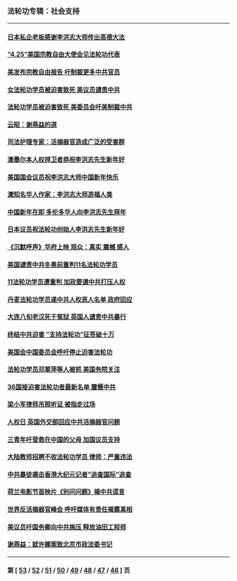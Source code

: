 ### 法轮功专辑：社会支持
---
#### [日本私企老板感谢李洪志大师传出高德大法](../../pages/nf4386/n13726335.md?05080430) 
#### [“4.25”美国宗教自由大使会见法轮功代表](../../pages/nf4386/n13724124.md?05080430) 
#### [美发布宗教自由报告 吁制裁更多中共官员](../../pages/nf4386/n13720670.md?05080430) 
#### [女法轮功学员被迫害致死 美议员谴责中共](../../pages/nf4386/n13682069.md?05080430) 
#### [法轮功学员被迫害致死 美委员会吁美制裁中共](../../pages/nf4386/n13631310.md?05080430) 
#### [云昭：谢燕益的道](../../pages/nf4386/n13607391.md?05080430) 
#### [司法护理专家：活摘器官造成广泛的受害群](../../pages/nf4386/n13570425.md?05080430) 
#### [澳墨尔本人权捍卫者恭祝李洪志先生新年好](../../pages/nf4386/n13556164.md?05080430) 
#### [美国国会议员祝李洪志大师中国新年快乐](../../pages/nf4386/n13554208.md?05080430) 
#### [澳知名华人作家：李洪志大师造福人类](../../pages/nf4386/n13552049.md?05080430) 
#### [中国新年在即 多伦多华人向李洪志先生拜年](../../pages/nf4386/n13531756.md?05080430) 
#### [日本议员祝法轮功创始人李洪志先生新年好](../../pages/nf4386/n13543228.md?05080430) 
#### [《沉默呼声》华府上映 观众：真实 震撼 感人](../../pages/nf4386/n13524739.md?05080430) 
#### [美国谴责中共冬奥前重判11名法轮功学员](../../pages/nf4386/n13521806.md?05080430) 
#### [11法轮功学员遭重判 加政要谴中共打压人权](../../pages/nf4386/n13521294.md?05080430) 
#### [丹麦法轮功学员递中共人权恶人名单 政府回应](../../pages/nf4386/n13497482.md?05080430) 
#### [大连八旬老汉死于冤狱 英国人谴责中共暴行](../../pages/nf4386/n13480118.md?05080430) 
#### [终结中共迫害 “支持法轮功”征签破十万](../../pages/nf4386/n13471084.md?05080430) 
#### [美国会中国委员会呼吁停止迫害法轮功](../../pages/nf4386/n13465411.md?05080430) 
#### [法轮功学员邓翠萍等人被抓 美国务院关注](../../pages/nf4386/n13451524.md?05080430) 
#### [36国接迫害法轮功者最新名单 震慑中共](../../pages/nf4386/n13445909.md?05080430) 
#### [梁小军律师吊照听证 被指走过场](../../pages/nf4386/n13437662.md?05080430) 
#### [人权日 英国外交部回应中共活摘器官问题](../../pages/nf4386/n13430243.md?05080430) 
#### [三青年吁营救在中国的父母 加国议员支持](../../pages/nf4386/n13429744.md?05080430) 
#### [大陆教师招聘不收法轮功学员 律师：严重违法](../../pages/nf4386/n13365839.md?05080430) 
#### [中共暴徒袭击香港大纪元记者“追查国际”追查](../../pages/nf4386/n13343404.md?05080430) 
#### [荷兰电影节首映片《别问问题》揭中共谎言](../../pages/nf4386/n13321179.md?05080430) 
#### [世界反活摘器官峰会 呼吁媒体有责任揭露真相](../../pages/nf4386/n13264475.md?05080430) 
#### [美议员吁国务卿向中共施压 释放油田工程师](../../pages/nf4386/n13233845.md?05080430) 
#### [谢燕益：就许娜案致北京市政法委书记](../../pages/nf4386/n13182701.md?05080430) 

---
#### 第 [ [53](./53.md?05080430) / [52](./52.md?05080430) / [51](./51.md?05080430) / [50](./50.md?05080430) / [49](./49.md?05080430) / [48](./48.md?05080430) / [47](./47.md?05080430) / [46](./46.md?05080430) ] 页
